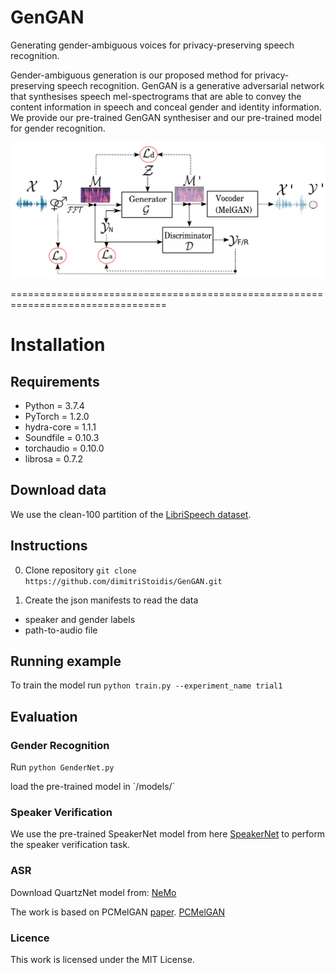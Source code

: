 # GenGAN
Generating gender-ambiguous voices for privacy-preserving speech recognition.


Gender-ambiguous generation is our proposed method for privacy-preserving speech recognition. GenGAN is a generative adversarial network that synthesises speech mel-spectrograms that are able to convey the content information in speech and conceal gender and identity information.
We provide our pre-trained GenGAN synthesiser and our pre-trained model for gender recognition.

![GenGAN pipeline](/gengan_pipeline.jpg)

=================================================================================

# Installation

## Requirements
* Python = 3.7.4
* PyTorch = 1.2.0
* hydra-core = 1.1.1
* Soundfile = 0.10.3
* torchaudio = 0.10.0
* librosa = 0.7.2



## Download data
We use the clean-100 partition of the [LibriSpeech dataset](https://www.openslr.org/12).


## Instructions

0. Clone repository
`git clone https://github.com/dimitriStoidis/GenGAN.git`

1. Create the json manifests to read the data
* speaker and gender labels
* path-to-audio file 


## Running example

To train the model run `python train.py --experiment_name trial1`

## Evaluation


### Gender Recognition
Run `python GenderNet.py`
<p>load the pre-trained model in `/models/`

### Speaker Verification
We use the pre-trained SpeakerNet model from here [SpeakerNet](https://github.com/clovaai/voxceleb_trainer) to perform the speaker verification task.

### ASR
Download QuartzNet model from: [NeMo](https://catalog.ngc.nvidia.com/orgs/nvidia/models/nemospeechmodels)

The work is based on PCMelGAN [paper](https://arxiv.org/abs/2006.09114).
[PCMelGAN](https://github.com/daverics/pcmelgan)

### Licence
This work is licensed under the MIT License.
